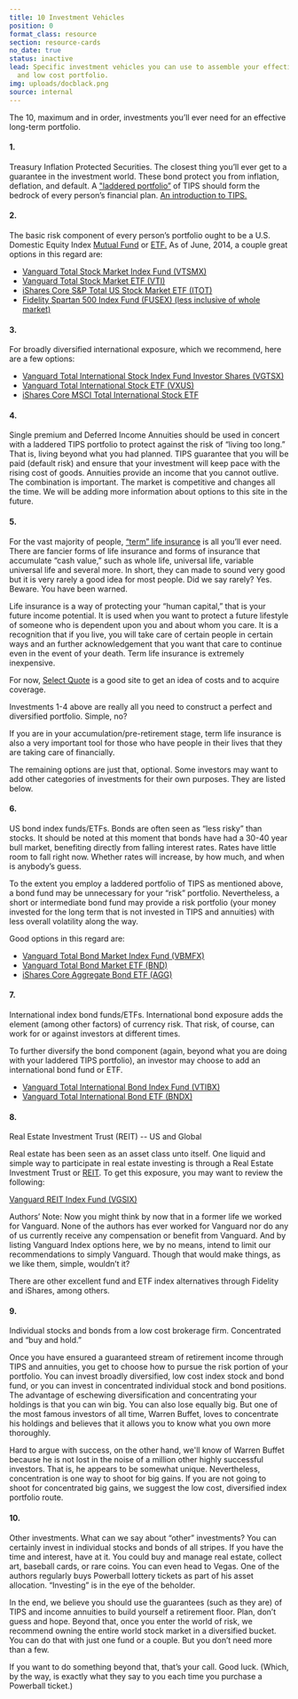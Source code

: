```yaml
---
title: 10 Investment Vehicles
position: 0
format_class: resource
section: resource-cards
no_date: true
status: inactive
lead: Specific investment vehicles you can use to assemble your effective, simple,
  and low cost portfolio.
img: uploads/docblack.png
source: internal
---
```


The 10, maximum and in order, investments you’ll ever need for an effective long-term portfolio.


#### 1. 

Treasury Inflation Protected Securities. The closest thing you’ll ever get to a guarantee in the
investment world. These bond protect you from inflation, deflation, and default. A ["laddered
portfolio”](http://www.investopedia.com/terms/b/bondladder.asp) of TIPS should form the bedrock of every person’s financial plan. 
[An introduction to TIPS.](http://www.investopedia.com/articles/bonds/07/tips.asp)


#### 2. 

The basic risk component of every person’s portfolio ought to be a U.S. Domestic Equity Index
[Mutual Fund](http://www.investopedia.com/terms/m/mutualfund.asp) or [ETF.](http://www.investopedia.com/terms/e/etf.asp) As of June, 2014, a couple great options in this regard are:


* [Vanguard Total Stock Market Index Fund (VTSMX)](https://personal.vanguard.com/us/funds/snapshot?FundId=0085&FundIntExt=INT)
* [Vanguard Total Stock Market ETF (VTI)](https://personal.vanguard.com/us/funds/snapshot?FundId=0085&FundIntExt=INT)
* [iShares Core S&P Total US Stock Market ETF (ITOT)](http://money.usnews.com/funds/etfs/large-cap-funds/ishares-core-s%26p-total-u.s.-stock-market-etf/itot)
* [Fidelity Spartan 500 Index Fund (FUSEX) (less inclusive of whole market)](https://fundresearch.fidelity.com/mutual-funds/summary/315911206)


#### 3. 

For broadly diversified international exposure, which we recommend, here are a few options:

* [Vanguard Total International Stock Index Fund Investor Shares (VGTSX)](https://personal.vanguard.com/us/funds/snapshot?FundId=0113&FundIntExt=INT)
* [Vanguard Total International Stock ETF (VXUS)](https://personal.vanguard.com/us/funds/snapshot?FundId=3369&FundIntExt=INT)
* [iShares Core MSCI Total International Stock ETF](http://www.ishares.com/us/products/244048/ishares-core-msci-total-international-stock-etf)


#### 4. 

Single premium and Deferred Income Annuities should be used in concert with a laddered TIPS
portfolio to protect against the risk of “living too long.” That is, living beyond what you had
planned. TIPS guarantee that you will be paid (default risk) and ensure that your investment will
keep pace with the rising cost of goods. Annuities provide an income that you cannot outlive. The
combination is important. The market is competitive and changes all the time. We will be adding more
information about options to this site in the future.


#### 5. 

For the vast majority of people, [“term” life insurance](http://www.investopedia.com/terms/t/termlife.asp) is all you’ll ever need. There are
fancier forms of life insurance and forms of insurance that accumulate “cash value,” such as whole
life, universal life, variable universal life and several more. In short, they can made to sound
very good but it is very rarely a good idea for most people. Did we say rarely? Yes. Beware. You
have been warned.


Life insurance is a way of protecting your “human capital,” that is your future income potential. It
is used when you want to protect a future lifestyle of someone who is dependent upon you and about
whom you care. It is a recognition that if you live, you will take care of certain people in certain
ways and an further acknowledgement that you want that care to continue even in the event of your
death. Term life insurance is extremely inexpensive.


For now, [Select Quote](http://www.selectquote.com/landing_t.aspx?cid=t:knc:c:64307662:ad:5684456182:se:gog:k:Term_Life_Insurance_quotes:m:Exact:d:c&gclid=CIL2usKmlb8CFSwS7Aodlw4ApA) is a good site to get an idea of costs and to acquire coverage.


Investments 1-4 above are really all you need to construct a perfect and diversified portfolio.
Simple, no?


If you are in your accumulation/pre-retirement stage, term life insurance is also a very important
tool for those who have people in their lives that they are taking care of financially.


The remaining options are just that, optional. Some investors may want to add other categories of
investments for their own purposes. They are listed below.


#### 6. 

US bond index funds/ETFs. Bonds are often seen as “less risky” than stocks. It should be noted at
this moment that bonds have had a 30-40 year bull market, benefiting directly from falling interest
rates. Rates have little room to fall right now. Whether rates will increase, by how much, and when
is anybody’s guess.


To the extent you employ a laddered portfolio of TIPS as mentioned above, a bond fund may be
unnecessary for your “risk” portfolio. Nevertheless, a short or intermediate bond fund may provide a
risk portfolio (your money invested for the long term that is not invested in TIPS and annuities)
with less overall volatility along the way.


Good options in this regard are:


* [Vanguard Total Bond Market Index Fund (VBMFX)](https://personal.vanguard.com/us/funds/snapshot?FundId=0084&FundIntExt=INT)
* [Vanguard Total Bond Market ETF (BND)](https://personal.vanguard.com/us/funds/snapshot?FundId=0928&FundIntExt=INT)
* [iShares Core Aggregate Bond ETF (AGG)](http://www.ishares.com/us/products/239458/ishares-core-total-us-bond-market-etf)


#### 7. 

International index bond funds/ETFs. International bond exposure adds the element (among other
factors) of currency risk. That risk, of course, can work for or against investors at different
times.


To further diversify the bond component (again, beyond what you are doing with your laddered TIPS
portfolio), an investor may choose to add an international bond fund or ETF.


* [Vanguard Total International Bond Index Fund (VTIBX)](https://personal.vanguard.com/us/funds/snapshot?FundId=1231&FundIntExt=INT)
* [Vanguard Total International Bond ETF (BNDX)](https://personal.vanguard.com/us/funds/snapshot?FundId=3711&FundIntExt=INT)


#### 8. 

Real Estate Investment Trust (REIT) -- US and Global


Real estate has been seen as an asset class unto itself. One liquid and simple way to participate in
real estate investing is through a Real Estate Investment Trust or [REIT](http://www.investopedia.com/terms/r/reit.asp). To get this exposure, you
may want to review the following:

[Vanguard REIT Index Fund (VGSIX)](https://personal.vanguard.com/us/funds/snapshot?FundId=0123&FundIntExt=INT)

Authors’ Note: Now you might think by now that in a former life we worked for Vanguard. None of the
authors has ever worked for Vanguard nor do any of us currently receive any compensation or benefit
from Vanguard. And by listing Vanguard Index options here, we by no means, intend to limit our
recommendations to simply Vanguard. Though that would make things, as we like them, simple, wouldn’t
it?

There are other excellent fund and ETF index alternatives through Fidelity and iShares, among
others.


#### 9. 

Individual stocks and bonds from a low cost brokerage firm. Concentrated and “buy and hold.”

Once you have ensured a guaranteed stream of retirement income through TIPS and annuities, you get
to choose how to pursue the risk portion of your portfolio. You can invest broadly diversified, low
cost index stock and bond fund, or you can invest in concentrated individual stock and bond
positions. The advantage of eschewing diversification and concentrating your holdings is that you
can win big. You can also lose equally big. But one of the most famous investors of all time, Warren
Buffet, loves to concentrate his holdings and believes that it allows you to know what you own more
thoroughly.


Hard to argue with success, on the other hand, we'll know of Warren Buffet because he is not lost in
the noise of a million other highly successful investors. That is, he appears to be somewhat unique.
Nevertheless, concentration is one way to shoot for big gains. If you are not going to shoot for
concentrated big gains, we suggest the low cost, diversified index portfolio route.



#### 10. 

Other investments. What can we say about “other” investments? You can certainly invest in
individual stocks and bonds of all stripes. If you have the time and interest, have at it. You could
buy and manage real estate, collect art, baseball cards, or rare coins. You can even head to Vegas.
One of the authors regularly buys Powerball lottery tickets as part of his asset allocation.
“Investing” is in the eye of the beholder.


In the end, we believe you should use the guarantees (such as they are) of TIPS and income annuities
to build yourself a retirement floor. Plan, don’t guess and hope. Beyond that, once you enter the
world of risk, we recommend owning the entire world stock market in a diversified bucket. You can do
that with just one fund or a couple. But you don’t need more than a few.


If you want to do something beyond that, that’s your call. Good luck. (Which, by the way, is exactly
what they say to you each time you purchase a Powerball ticket.)

